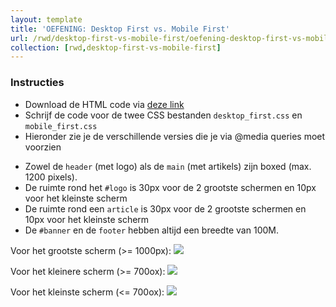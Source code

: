 ```yaml
---
layout: template
title: 'OEFENING: Desktop First vs. Mobile First'
url: /rwd/desktop-first-vs-mobile-first/oefening-desktop-first-vs-mobile-first
collection: [rwd,desktop-first-vs-mobile-first]
---
```

<div class="highlight">
    <h3>Instructies</h3>
    <ul>
        <li>Download de HTML code via <a href="/webdesign/oefenigen/assets_desktop_first_vs_mobile_first.zip">deze link</a></li>
        <li>Schrijf de code voor de twee CSS bestanden <code>desktop_first.css</code> en <code>mobile_first.css</code></li>
        <li>Hieronder zie je de verschillende versies die je via @media queries moet voorzien</li>
    </ul>
</div>

* Zowel de <code>header</code> (met logo) als de <code>main</code> (met artikels) zijn boxed (max. 1200 pixels).
* De ruimte rond het <code>#logo</code> is 30px voor de 2 grootste schermen en 10px voor het kleinste scherm
* De ruimte rond een <code>article</code> is 30px voor de 2 grootste schermen en 10px voor het kleinste scherm
* De <code>#banner</code> en de <code>footer</code> hebben altijd een breedte van 100M.

Voor het grootste scherm (>= 1000px):
<img src="/webdesign/oefeningen/desktop_first_vs_mobile_first_large.png" /> 

Voor het kleinere scherm (>= 700ox):
<img src="/webdesign/oefeningen/desktop_first_vs_mobile_first_medium.png" /> 

Voor het kleinste scherm (<= 700ox):
<img src="/webdesign/oefeningen/desktop_first_vs_mobile_first_small.png" /> 